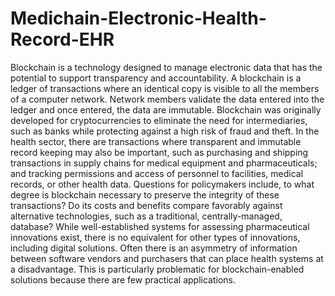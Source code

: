 # Medichain-Electronic-Health-Record-EHR
Blockchain is a technology designed to manage electronic data that has the potential to support transparency and accountability. A blockchain is a ledger of transactions where an identical copy is visible to all the members of a computer network. Network members validate the data entered into the ledger and once entered, the data are immutable. Blockchain was originally developed for cryptocurrencies to eliminate the need for intermediaries, such as banks while protecting against a high risk of fraud and theft. In the health sector, there are transactions where transparent and immutable record keeping may also be important, such as purchasing and shipping transactions in supply chains for medical equipment and pharmaceuticals; and tracking permissions and access of personnel to facilities, medical records, or other health data. Questions for policymakers include, to what degree is blockchain necessary to preserve the integrity of these transactions? Do its costs and benefits compare favorably against alternative technologies, such as a traditional, centrally-managed, database? While well-established systems for assessing pharmaceutical innovations exist, there is no equivalent for other types of innovations, including digital solutions. Often there is an asymmetry of information between software vendors and purchasers that can place health systems at a disadvantage. This is particularly problematic for blockchain-enabled solutions because there are few practical applications. 
